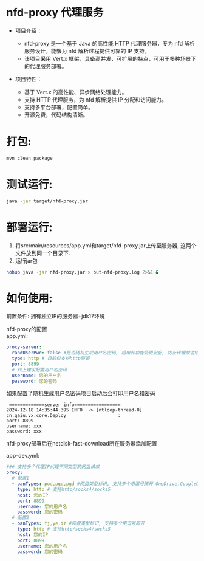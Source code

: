 # nfd-proxy 代理服务  
- 项目介绍：
  - nfd-proxy 是一个基于 Java 的高性能 HTTP 代理服务器，专为 nfd 解析服务设计，能够为 nfd 解析过程提供可靠的 IP 支持。
  - 该项目采用 Vert.x 框架，具备高并发、可扩展的特点，可用于多种场景下的代理服务部署。

- 项目特性：
  - 基于 Vert.x 的高性能、异步网络处理能力。
  - 支持 HTTP 代理服务，为 nfd 解析提供 IP 分配和访问能力。
  - 支持多平台部署，配置简单。
  - 开源免费，代码结构清晰。

# 打包: 
``` bash
mvn clean package
```

# 测试运行:
```bash
java -jar target/nfd-proxy.jar
```

# 部署运行:
1. 将src/main/resources/app.yml和target/nfd-proxy.jar上传至服务器, 这两个文件放到同一个目录下.
2. 运行jar包
```bash
nohup java -jar nfd-proxy.jar > out-nfd-proxy.log 2>&1 &
```

# 如何使用: 
前置条件: 拥有独立IP的服务器+jdk17环境

nfd-proxy的配置  
app.yml:
```yml
proxy-server:
  randUserPwd: false #是否随机生成用户名密码, 启用此功能会更安全, 防止代理被滥用
  type: http # 目前仅支持http隧道
  port: 8899
  # 线上建议配置用户名密码
  username: 您的用户名
  password: 您的密码
```
如果配置了随机生成用户名密码项目启动后会打印用户名和密码
```
 =============server info=================
2024-12-18 14:35:44.395 INFO  -> [ntloop-thread-0] cn.qaiu.vx.core.Deploy                   :
port: 8899
username: xxx
password: xxx
```

nfd-proxy部署后在netdisk-fast-download所在服务器添加配置

app-dev.yml: 
```yml
### 支持多个代理IP代理不同类型的网盘请求
proxy:
  # 配置1
  - panTypes: pod,pgd,pgd #网盘类型标识, 支持多个用逗号隔开 OneDrive,GoogleDrive,Dropbox
    type: http # 支持http/socks4/socks5
    host: 您的IP
    port: 8899
    username: 您的用户名
    password: 您的密码
  # 配置2
  - panTypes: fj,ye,iz #网盘类型标识, 支持多个用逗号隔开
    type: http # 支持http/socks4/socks5
    host: 您的IP
    port: 8899
    username: 您的用户名
    password: 您的密码
    
```
